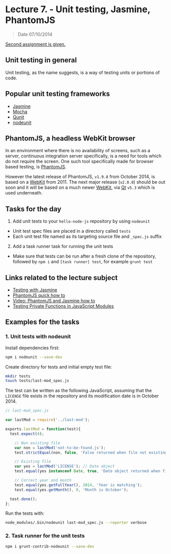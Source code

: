 # Lecture 7. - Unit testing, Jasmine, PhantomJS

> Date 07/10/2014

[Second assignment is given.](../assignments/2-module.md)


## Unit testing in general

Unit testing, as the name suggests, is a way of testing units or portions of code.

## Popular unit testing frameworks

* [Jasmine](http://jasmine.github.io/ "Behavior-Driven JavaScript")
* [Mocha](http://visionmedia.github.io/mocha/ "Mocha is a feature-rich JavaScript test framework running on node.js and the browser, making asynchronous testing simple and fun")
* [Qunit](http://qunitjs.com/ "QUnit is a powerful, easy-to-use JavaScript unit testing framework")
* [nodeunit](https://github.com/caolan/nodeunit "Easy unit testing in node.js and the browser, based on the assert module")


## PhantomJS, a headless WebKit browser

In an environment where there is no availability of screens, such as a server,
continuous integration server specifically, is a need for tools which do not require the screen.
One such tool specifically made for browser based testing, is [PhantomJS][].

However the latest release of PhantomJS, `v1.9.8` from October 2014, is based on a [WebKit][] from 2011.
The next major release (`v2.0.0`) should be out soon and it will be based on a much newer [WebKit][], via [Qt][] `v5.3`
which is used underneath.


## Tasks for the day

1. Add unit tests to your `hello-node-js` repository by using `nodeunit`
  - Unit test spec files are placed in a directory called `tests`
  - Each unit test file named as its targeting source file and `_spec.js` suffix
2. Add a task runner task for running the unit tests
  - Make sure that tests can be run after a fresh clone of the repository,
    followed by `npm i` and `[task runner] test`, for example `grunt test`

## Links related to the lecture subject

* [Testing with Jasmine](http://blog.codeship.io/2013/07/30/testing-tuesday-16-javascript-testing-with-jasmine.html "javascript-testing-with-jasmine")
* [PhantomJS quick how to](http://www.sitepoint.com/headless-webkit-and-phantomjs/ "An example how to use PhantomJS")
* [Video: PhantomJS and Jasmine how to](https://www.youtube.com/watch?v=p5w6oNFT4ks#t=1550 "Jasmine and PhantomJS how to")
* [Testing Private Functions in JavaScript Modules](http://engineering.clever.com/2014/07/29/testing-private-functions-in-javascript-modules/ "Testing Private Functions in JavaScript Modules")

[PhantomJS]: http://phantomjs.org/ "PhantomJS is a headless WebKit scriptable with a JavaScript API"
[WebKit]: http://www.webkit.org/ "WebKit is an open source web browser engine"
[Qt]: http://qt-project.org/ "Qt is a cross-platform application and UI framework for developers using C++ or QML, a CSS & JavaScript like language"


## Examples for the tasks

### 1. Unit tests with nodeunit

Install dependencies first:

```sh
npm i nodeunit --save-dev
```

Create directory for tests and initial empty test file:

```sh
mkdir tests
touch tests/last-mod_spec.js
```

The test can be written as the following JavaScript, assuming that the
`LICENSE` file exists in the repository and its modification date is in October 2014.

```js
// last-mod_spec.js

var lastMod = require('../last-mod');

exports.lastMod = function(test){
  test.expect(4);

	// Non existing file
	var non = lastMod('not-to-be-found.js');
	test.strictEqual(non, false, 'False returned when file not existing');

	// Existing file
	var yes = lastMod('LICENSE'); // Date object
	test.equal(yes instanceof Date, true, 'Date object returned when file exists');

	// Correct year and month
	test.equal(yes.getFullYear(), 2014, 'Year is matching');
	test.equal(yes.getMonth(), 9, 'Month is October');

  test.done();
};
```

Run the tests with:

```sh
node_modules/.bin/nodeunit last-mod_spec.js --reporter verbose
```

### 2. Task runner for the unit tests

```sh
npm i grunt-contrib-nodeunit --save-dev
```

